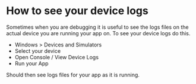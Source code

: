 # How to see your device logs

Sometimes when you are debugging it is useful to see the logs files on the actual device you are running your app on. To see your device logs do this.

- Windows > Devices and Simulators
- Select your device
- Open Console / View Device Logs
- Run your App

Should then see logs files for your app as it is running.



